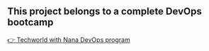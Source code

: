 ## This project belongs to a complete DevOps bootcamp

[👉 Techworld with Nana DevOps program](https://www.techworld-with-nana.com/devops-bootcamp)
